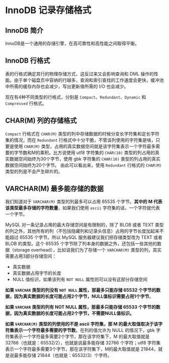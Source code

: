 # InnoDB 记录存储格式

## InnoDB 简介

InnoDB是一个通用的存储引擎，在高可靠性和高性能之间取得平衡。

## InnoDB 行格式

表的行格式确定其行的物理存储方式，这反过来又会影响查询和 DML 操作的性能。由于单个磁盘页中容纳的行越多，查询和索引查找的工作速度会更快，缓冲池中所需的缓存内存也会减少，写出更新值所需的 I/O 也会减少。

现在有4种不同类型的行格式，分别是 `Compact`、`Redundant`、`Dynamic` 和 `Compressed` 行格式。

## CHAR(M) 列的存储格式

`Compact` 行格式在 `CHAR(M)` 类型的列中存储数据的时候分变长字符集和定长字符集的情况，而在 `Redundant` 行格式中十分干脆，不管该列使用的字符集是啥，只要是使用 `CHAR(M)` 类型，占用的真实数据空间就是该字符集表示一个字符最多需要的字节数和M的乘积。比方说使用 utf8 字符集的 `CHAR(10)` 类型的列占用的真实数据空间始终为30个字节，使用 gbk 字符集的 `CHAR(10)` 类型的列占用的真实数据空间始终为20个字节。
由此可以看出来，使用 `Redundant` 行格式的 `CHAR(M)` 类型的列是不会产生碎片的。

## VARCHAR(M) 最多能存储的数据

我们知道对于 `VARCHAR(M)` 类型的列最多可以占用 65535 个字节。**其中的 M 代表该类型最多存储的字符数量**，如果我们使用 `ascii` 字符集的话，一个字符就代表一个字节。

MySQL 对一条记录占用的最大存储空间是有限制的，除了 BLOB 或者 TEXT 类型的列之外，其他所有的列（不包括隐藏列和记录头信息）占用的字节长度加起来不能超过 65535 个字节。所以 MySQL 服务器建议我们把存储类型改为 TEXT 或者 BLOB 的类型。这个 65535 个字节除了列本身的数据之外，还包括一些其他的数据（storage overhead），比如说我们为了存储一个 `VARCHAR(M)` 类型的列，其实需要占用3部分存储空间：

- 真实数据
- 真实数据占用字节的长度
- NULL 值标识，如果该列有 `NOT NULL` 属性则可以没有这部分存储空间

**如果 `VARCHAR` 类型的列没有 `NOT NULL` 属性，那最多只能存储 65532 个字节的数据，因为真实数据的长度可能占用2个字节，NULL值标识需要占用1个字节**。

**如果 `VARCHAR` 类型的列有 NOT NULL 属性，那最多只能存储 65533 个字节的数据，因为真实数据的长度可能占用2个字节，不需要NULL值标识。**

**如果 `VARCHAR(M)` 类型的列使用的不是 ascii 字符集，那 M 的最大取值取决于该字符集表示一个字符最多需要的字节数**。在列的值允许为 NULL 的情况下，gbk 字符集表示一个字符最多需要2个字节，那在该字符集下，M 的最大取值就是 32766（也就是：65532/2），也就是说最多能存储 32766 个字符；utf8 字符集表示一个字符最多需要3个字节，那在该字符集下，M的最大取值就是 21844，就是说最多能存储 21844（也就是：65532/3）个字符。

